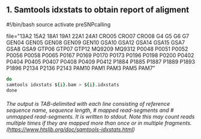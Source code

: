 
## 1. Samtools idxstats to obtain report of aligment
#!/bin/bash
source activate preSNPcalling

file="13A2
15A2
18A1
19A1
22A1
24A1
CRO05
CRO07
CRO08
G4
G5
G6
G7
GEN04
GEN05
GEN08
GEN09
GEN10
GSA10
GSA12
GSA14
GSA15
GSA7
GSA8
GSA9
GTP06
GTP07
GTP12
MQ9209
MQ9312
P0048
P0051
P0052
P0056
P0058
P0065
P0167
P0169
P0170
P0173
P0196
P0198
P0200
P0402
P0404
P0405
P0407
P0408
P0409
P0412
P1884
P1885
P1887
P1889
P1893
P1896
P2134
P2136
P2143
PAM10
PAM1
PAM3
PAM5
PAM7"

```for i in $file
do
samtools idxstats ${i}.bam > ${i}.idxstats
done
```


###### The output is TAB-delimited with each line consisting of reference sequence name, sequence length, # mapped read-segments and # unmapped read-segments. It is written to stdout. Note this may count reads multiple times if they are mapped more than once or in multiple fragments. (https://www.htslib.org/doc/samtools-idxstats.html)




